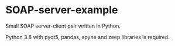 # SOAP-server-example
Small SOAP server-client pair written in Python.

Python 3.8 with pyqt5, pandas, spyne and zeep libraries is required.
